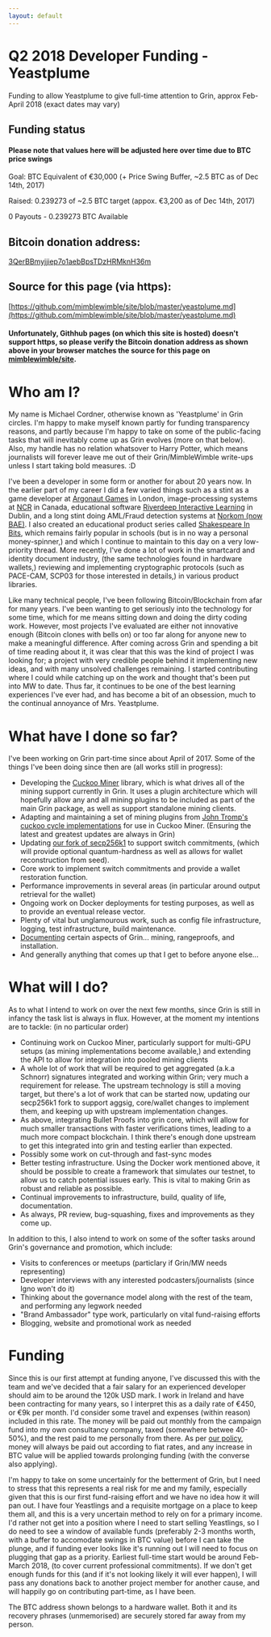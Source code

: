 ```yaml
---
layout: default
---
```


# Q2 2018 Developer Funding - Yeastplume

Funding to allow Yeastplume to give full-time attention to Grin, approx Feb-April 2018 (exact dates may vary)

## Funding status

#### Please note that values here will be adjusted here over time due to BTC price swings

Goal: BTC Equivalent of €30,000 (+ Price Swing Buffer, ~2.5 BTC as of Dec 14th, 2017)

Raised: 0.239273 of ~2.5 BTC target (appox. €3,200 as of Dec 14th, 2017)

0 Payouts - 0.239273 BTC Available

## Bitcoin donation address:

[3QerBBmyjjiep7o1aebBpsTDzHRMknH36m](https://blockchain.info/address/3QerBBmyjjiep7o1aebBpsTDzHRMknH36m)

## Source for this page (via https):

[https://github.com/mimblewimble/site/blob/master/yeastplume.md](https://github.com/mimblewimble/site/blob/master/yeastplume.md)

#### Unfortunately, Githhub pages (on which this site is hosted) doesn't support https, so please verify the Bitcoin donation address as shown above in your browser matches the source for this page on [mimblewimble/site](https://github.com/mimblewimble/site).

# Who am I?

My name is Michael Cordner, otherwise known as 'Yeastplume' in Grin circles. I'm happy to make myself known partly for funding transparency reasons, and partly because I'm happy to take on some of the public-facing tasks that will inevitably come up as Grin evolves (more on that below). Also, my handle has no relation whatsover to Harry Potter, which means journalists will forever leave me out of their Grin/MimbleWimble write-ups unless I start taking bold measures. :D

I've been a developer in some form or another for about 20 years now. In the earlier part of my career I did a few varied things such as a stint as a game developer at [Argonaut Games](https://en.wikipedia.org/wiki/Argonaut_Games) in London, image-processing systems at [NCR](https://en.wikipedia.org/wiki/NCR_Corporation) in Canada, educational software [Riverdeep Interactive Learning](https://en.wikipedia.org/wiki/Houghton_Mifflin_Harcourt_Learning_Technology) in Dublin, and a long stint doing AML/Fraud detection systems at [Norkom (now BAE)](https://en.wikipedia.org/wiki/BAE_Systems_Applied_Intelligence). I also created an educational product series called [Shakespeare In Bits](http://www.mindconnex.com/site/index.php?option=com_content&view=category&layout=blog&id=7&Itemid=40), which remains fairly popular in schools (but is in no way a personal money-spinner,) and which I continue to maintain to this day on a very low-priority thread. More recently, I've done a lot of work in the smartcard and identity document industry, (the same technologies found in hardware wallets,) reviewing and implementing cryptographic protocols (such as PACE-CAM, SCP03 for those interested in details,) in various product libraries.

Like many technical people, I've been following Bitcoin/Blockchain from afar for many years. I've been wanting to get seriously into the technology for some time, which for me means sitting down and doing the dirty coding work. However, most projects I've evaluated are either not innovative enough (Bitcoin clones with bells on) or too far along for anyone new to make a meaningful difference. After coming across Grin and spending a bit of time reading about it, it was clear that this was the kind of project I was looking for; a project with very credible people behind it implementing new ideas, and with many unsolved challenges remaining. I started contributing where I could while catching up on the work and thought that's been put into MW to date. Thus far, it continues to be one of the best learning experiences I've ever had, and has become a bit of an obsession, much to the continual annoyance of Mrs. Yeastplume.

# What have I done so far?

I've been working on Grin part-time since about April of 2017. Some of the things I've been doing since then are (all works still in progress):

* Developing the [Cuckoo Miner](https://github.com/mimblewimble/cuckoo-miner) library, which is what drives all of the mining support currently in Grin. It uses a plugin architecture which will hopefully allow any and all mining plugins to be included as part of the main Grin package, as well as support standalone mining clients.
* Adapting and maintaining a set of mining plugins from [John Tromp's cuckoo cycle implementations](https://github.com/mimblewimble/cuckoo) for use in Cuckoo Miner. (Ensuring the latest and greatest updates are always in Grin)
* Updating [our fork of secp256k1](https://github.com/mimblewimble/secp256k1-zkp) to support switch commitments, (which will provide optional quantum-hardness as well as allows for wallet reconstruction from seed).
* Core work to implement switch commitments and provide a wallet restoration function.
* Performance improvements in several areas (in particular around output retrieval for the wallet)
* Ongoing work on Docker deployments for testing purposes, as well as to provide an eventual release vector.
* Plenty of vital but unglamourous work, such as config file infrastructure, logging, test infrastructure, build maintenance.
* [Documenting](https://github.com/mimblewimble/grin/tree/master/doc) certain aspects of Grin... mining, rangeproofs, and installation.
* And generally anything that comes up that I get to before anyone else...

# What will I do?

As to what I intend to work on over the next few months, since Grin is still in infancy the task list is always in flux. However, at the moment my intentions are to tackle: (in no particular order)

* Continuing work on Cuckoo Miner, particularly support for multi-GPU setups (as mining implementations become available,) and extending the API to allow for integration into pooled mining clients
* A whole lot of work that will be required to get aggregated (a.k.a Schnorr) signatures integrated and working within Grin; very much a requirement for release. The upstream technology is still a moving target, but there's a lot of work that can be started now, updating our secp256k1 fork to support aggsig, core/wallet changes to implement them, and keeping up with upstream implementation changes.
* As above, integrating Bullet Proofs into grin core, which will allow for much smaller transactions with faster verifications times, leading to a much more compact blockchain. I think there's enough done upstream to get this integrated into grin and testing earlier than expected.
* Possibly some work on cut-through and fast-sync modes
* Better testing infrastructure. Using the Docker work mentioned above, it should be possible to create a framework that simulates our testnet, to allow us to catch potential issues early. This is vital to making Grin as robust and reliable as possible.
* Continual improvements to infrastructure, build, quality of life, documentation.
* As always, PR review, bug-squashing, fixes and improvements as they come up.

In addition to this, I also intend to work on some of the softer tasks around Grin's governance and promotion, which include:

* Visits to conferences or meetups (particlary if Grin/MW needs representing)
* Developer interviews with any interested podcasters/journalists (since Igno won't do it)
* Thinking about the governance model along with the rest of the team, and performing any legwork needed
* "Brand Ambassador" type work, particularly on vital fund-raising efforts
* Blogging, website and promotional work as needed

# Funding

Since this is our first attempt at funding anyone, I've discussed this with the team and we've decided that a fair salary for an experienced developer should aim to be around the 120k USD mark. I work in Ireland and have been contracting for many years, so I interpret this as a daily rate of €450, or €9k per month. I'd consider some travel and expenses (within reason) included in this rate. The money will be paid out monthly from the campaign fund into my own consultancy company, taxed (somewhere betwee 40-50%), and the rest paid to me personally from there. As per [our policy](funding.md#developer-funding-campaigns), money will always be paid out according to fiat rates, and any increase in BTC value will be applied towards prolonging funding (with the converse also applying).

I'm happy to take on some uncertainly for the betterment of Grin, but I need to stress that this represents a real risk for me and my family, especially given that this is our first fund-raising effort and we have no idea how it will pan out. I have four Yeastlings and a requisite mortgage on a place to keep them all, and this is a very uncertain method to rely on for a primary income. I'd rather not get into a position where I need to start selling Yeastlings, so I do need to see a window of available funds (preferably 2-3 months worth, with a buffer to accomodate swings in BTC value) before I can take the plunge, and if funding ever looks like it's running out I will need to focus on plugging that gap as a priority. Earliest full-time start would be around Feb-March 2018, (to cover current professional commitments). If we don't get enough funds for this (and if it's not looking likely it will ever happen), I will pass any donations back to another project member for another cause, and will happily go on contributing part-time, as I have been.

The BTC address shown belongs to a hardware wallet. Both it and its recovery phrases (unmemorised) are securely stored far away from my person.
